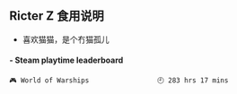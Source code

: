 ## Ricter Z 食用说明
- 喜欢猫猫，是个冇猫孤儿

<!-- steam-box start -->
#### - Steam playtime leaderboard
```text
🎮 World of Warships                 🕘 283 hrs 17 mins
```
<!-- Powered by https://github.com/YouEclipse/steam-box . -->
<!-- steam-box end -->
